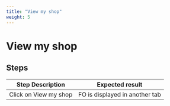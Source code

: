 ```yaml
---
title: "View my shop"
weight: 5
---
```


# View my shop
## Steps
| Step Description | Expected result |
| ----- | ----- |
| Click on View my shop | FO is displayed in another tab |
